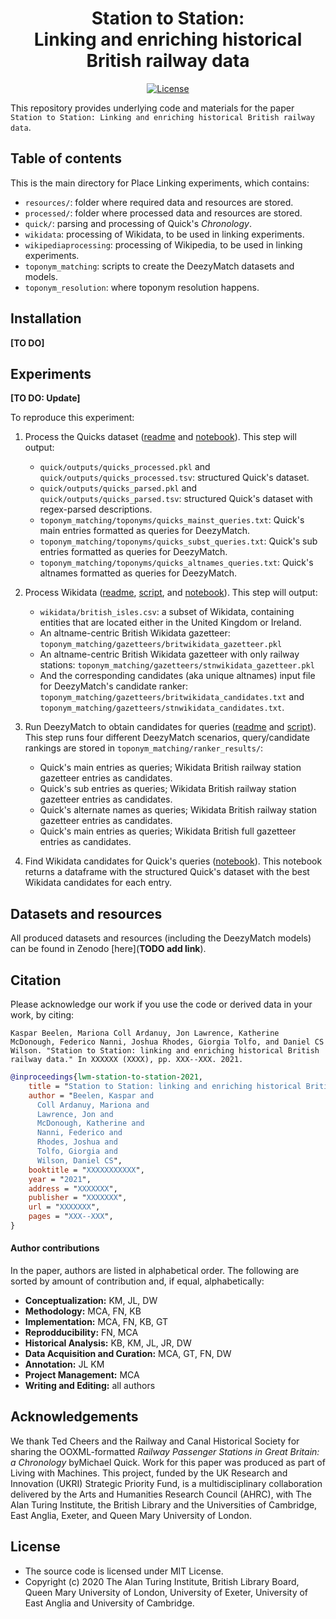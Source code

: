 <div align="center">
    <h1>Station to Station:<br>
        Linking and enriching historical British railway data</h1>
 
<p align="center">
    <a href="https://github.com/Living-with-machines/station-to-station/blob/master/LICENSE">
        <img alt="License" src="https://img.shields.io/badge/License-MIT-yellow.svg">
    </a>
    <br/>
</p>
</div>

This repository provides underlying code and materials for the paper `Station to Station: Linking and enriching historical British railway data`.

## Table of contents

This is the main directory for Place Linking experiments, which contains:
* `resources/`: folder where required data and resources are stored.
* `processed/`: folder where processed data and resources are stored.
* `quick/`: parsing and processing of Quick's _Chronology_.
* `wikidata`: processing of Wikidata, to be used in linking experiments.
* `wikipediaprocessing`: processing of Wikipedia, to be used in linking experiments.
* `toponym_matching`: scripts to create the DeezyMatch datasets and models.
* `toponym_resolution`: where toponym resolution happens.

## Installation

**[TO DO]**

## Experiments

**[TO DO: Update]**

To reproduce this experiment:

1. Process the Quicks dataset ([readme](https://github.com/Living-with-machines/PlaceLinking/blob/quicks_wiki_alignment/quick/README.md) and [notebook](https://github.com/Living-with-machines/PlaceLinking/blob/quicks_wiki_alignment/quick/process_railway_stations.ipynb)). This step will output:
    * `quick/outputs/quicks_processed.pkl` and `quick/outputs/quicks_processed.tsv`: structured Quick's dataset.
    * `quick/outputs/quicks_parsed.pkl` and `quick/outputs/quicks_parsed.tsv`: structured Quick's dataset with regex-parsed descriptions.
    * `toponym_matching/toponyms/quicks_mainst_queries.txt`: Quick's main entries formatted as queries for DeezyMatch.
    * `toponym_matching/toponyms/quicks_subst_queries.txt`: Quick's sub entries formatted as queries for DeezyMatch.
    * `toponym_matching/toponyms/quicks_altnames_queries.txt`: Quick's altnames formatted as queries for DeezyMatch.
    
2. Process Wikidata ([readme](https://github.com/Living-with-machines/PlaceLinking/blob/quicks_wiki_alignment/wikidata/README.md), [script](https://github.com/Living-with-machines/PlaceLinking/blob/quicks_wiki_alignment/wikidata/entity_extraction.py), and [notebook](https://github.com/Living-with-machines/PlaceLinking/blob/quicks_wiki_alignment/wikidata/wikidata_candidate_processing.ipynb)). This step will output:
    * `wikidata/british_isles.csv`: a subset of Wikidata, containing entities that are located either in the United Kingdom or Ireland.
    * An altname-centric British Wikidata gazetteer: `toponym_matching/gazetteers/britwikidata_gazetteer.pkl`
    * An altname-centric British Wikidata gazetteer with only railway stations: `toponym_matching/gazetteers/stnwikidata_gazetteer.pkl`
    * And the corresponding candidates (aka unique altnames) input file for DeezyMatch's candidate ranker: `toponym_matching/gazetteers/britwikidata_candidates.txt` and `toponym_matching/gazetteers/stnwikidata_candidates.txt`.
    
3. Run DeezyMatch to obtain candidates for queries ([readme](https://github.com/Living-with-machines/PlaceLinking/blob/quicks_wiki_alignment/toponym_matching/README.md) and [script](https://github.com/Living-with-machines/PlaceLinking/blob/quicks_wiki_alignment/toponym_matching/candidate_selection_quicks_wikidata.py)). This step runs four different DeezyMatch scenarios, query/candidate rankings are stored in `toponym_matching/ranker_results/`:
    * Quick's main entries as queries; Wikidata British railway station gazetteer entries as candidates.
    * Quick's sub entries as queries; Wikidata British railway station gazetteer entries as candidates.
    * Quick's alternate names as queries; Wikidata British railway station gazetteer entries as candidates.
    * Quick's main entries as queries; Wikidata British full gazetteer entries as candidates.
    
4. Find Wikidata candidates for Quick's queries ([notebook](https://github.com/Living-with-machines/PlaceLinking/blob/quicks_wiki_alignment/toponym_resolution/quicks_wikidata/quicks_to_wikidata_candrank.ipynb)). This notebook returns a dataframe with the structured Quick's dataset with the best Wikidata candidates for each entry.

## Datasets and resources

All produced datasets and resources (including the DeezyMatch models) can be found in Zenodo [here](**TODO add link**).

## Citation

Please acknowledge our work if you use the code or derived data in your work, by citing:

```
Kaspar Beelen, Mariona Coll Ardanuy, Jon Lawrence, Katherine McDonough, Federico Nanni, Joshua Rhodes, Giorgia Tolfo, and Daniel CS Wilson. "Station to Station: linking and enriching historical British railway data." In XXXXXX (XXXX), pp. XXX--XXX. 2021.
```

```bibtex
@inproceedings{lwm-station-to-station-2021,
    title = "Station to Station: linking and enriching historical British railway data",
    author = "Beelen, Kaspar and
      Coll Ardanuy, Mariona and
      Lawrence, Jon and
      McDonough, Katherine and
      Nanni, Federico and
      Rhodes, Joshua and
      Tolfo, Giorgia and
      Wilson, Daniel CS",
    booktitle = "XXXXXXXXXXX",
    year = "2021",
    address = "XXXXXXX",
    publisher = "XXXXXXX",
    url = "XXXXXXX",
    pages = "XXX--XXX",
}
```

#### Author contributions
In the paper, authors are listed in alphabetical order. The following are sorted by amount of contribution and, if equal, alphabetically:
* **Conceptualization:** KM, JL, DW
* **Methodology:** MCA, FN, KB
* **Implementation:** MCA, FN, KB, GT
* **Reprodducibility:** FN, MCA
* **Historical Analysis:** KB, KM, JL, JR, DW
* **Data Acquisition and Curation:** MCA, GT, FN, DW
* **Annotation:** JL KM
* **Project Management:** MCA
* **Writing and Editing:** all authors
 
## Acknowledgements

We thank Ted Cheers and the Railway and Canal Historical Society for sharing the OOXML-formatted _Railway Passenger Stations in Great Britain: a Chronology_ byMichael Quick. Work for this paper was produced as part of Living with Machines. This project, funded by the UK Research and Innovation (UKRI) Strategic Priority Fund, is a multidisciplinary collaboration delivered by the Arts and Humanities Research Council (AHRC), with The Alan Turing Institute, the British Library and the Universities of Cambridge, East Anglia, Exeter, and Queen Mary University of London.

## License

- The source code is licensed under MIT License.
- Copyright (c) 2020 The Alan Turing Institute, British Library Board, Queen Mary University of London, University of Exeter, University of East Anglia and University of Cambridge.
